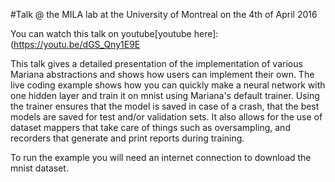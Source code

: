 #Talk @ the MILA lab at the University of Montreal on the 4th of April 2016

You can watch this talk on youtube[youtube here]:(https://youtu.be/dGS_Qny1E9E

This talk gives a detailed presentation of the implementation of various Mariana abstractions and shows how users can implement
their own. The live coding example shows how you can quickly make a neural network with one hidden layer and train it on mnist
using Mariana's default trainer. Using the trainer ensures that the model is saved in case of a crash, that the best models are
saved for test and/or validation sets. It also allows for the use of dataset mappers that take care of things such as 
oversampling, and recorders that generate and print reports during training.

To run the example you will need an internet connection to download the mnist dataset.

